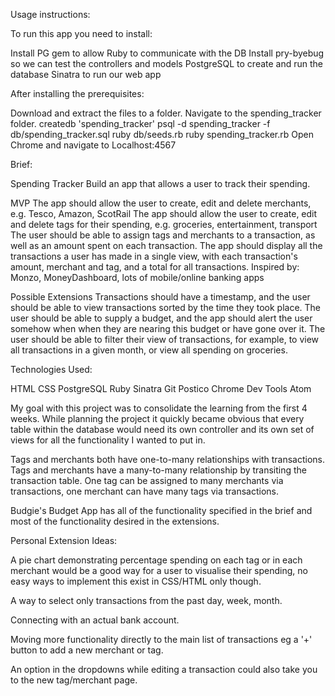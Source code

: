 Usage instructions:

To run this app you need to install:

Install PG gem to allow Ruby to communicate with the DB
Install pry-byebug so we can test the controllers and models
PostgreSQL to create and run the database
Sinatra to run our web app

After installing the prerequisites:

Download and extract the files to a folder.
Navigate to the spending_tracker folder.
createdb 'spending_tracker'
psql -d spending_tracker -f db/spending_tracker.sql
ruby db/seeds.rb
ruby spending_tracker.rb
Open Chrome and navigate to Localhost:4567


Brief:

Spending Tracker
Build an app that allows a user to track their spending.

MVP
The app should allow the user to create, edit and delete merchants, e.g. Tesco, Amazon, ScotRail
The app should allow the user to create, edit and delete tags for their spending, e.g. groceries, entertainment, transport
The user should be able to assign tags and merchants to a transaction, as well as an amount spent on each transaction.
The app should display all the transactions a user has made in a single view, with each transaction's amount, merchant and tag, and a total for all transactions.
Inspired by:
Monzo, MoneyDashboard, lots of mobile/online banking apps

Possible Extensions
Transactions should have a timestamp, and the user should be able to view transactions sorted by the time they took place.
The user should be able to supply a budget, and the app should alert the user somehow when when they are nearing this budget or have gone over it.
The user should be able to filter their view of transactions, for example, to view all transactions in a given month, or view all spending on groceries.


Technologies Used:

HTML
CSS
PostgreSQL
Ruby
Sinatra
Git
Postico
Chrome Dev Tools
Atom

My goal with this project was to consolidate the learning from the first 4 weeks. While planning the project it quickly became obvious that every table within the database would need its own controller and its own set of views for all the functionality I wanted to put in.

Tags and merchants both have one-to-many relationships with transactions. Tags and merchants have a many-to-many relationship by transiting the transaction table. One tag can be assigned to many merchants via transactions, one merchant can have many tags via transactions.

Budgie's Budget App has all of the functionality specified in the brief and most of the functionality desired in the extensions.




Personal Extension Ideas:

A pie chart demonstrating percentage spending on each tag or in each merchant would be a good way for a user to visualise their spending, no easy ways to implement this exist in CSS/HTML only though.

A way to select only transactions from the past day, week, month.

Connecting with an actual bank account.

Moving more functionality directly to the main list of transactions eg a '+' button to add a new merchant or tag.

An option in the dropdowns while editing a transaction could also take you to the new tag/merchant page.
